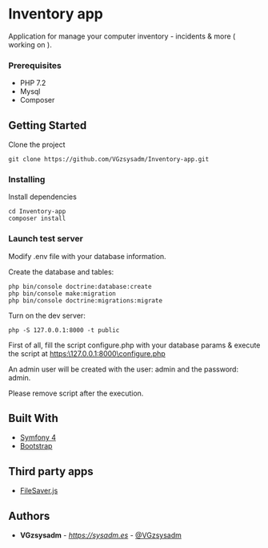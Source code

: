 # Inventory app

Application for manage your computer inventory - incidents & more ( working on ).

### Prerequisites

* PHP 7.2
* Mysql
* Composer

## Getting Started

Clone the project

```
git clone https://github.com/VGzsysadm/Inventory-app.git
```
### Installing

Install dependencies

```
cd Inventory-app
composer install
```
### Launch test server

Modify .env file with your database information.

Create the database and tables:

```
php bin/console doctrine:database:create
php bin/console make:migration
php bin/console doctrine:migrations:migrate
```

Turn on the dev server:

```
php -S 127.0.0.1:8000 -t public
```

First of all, fill the script configure.php with your database params & execute the script at [https:\\127.0.0.1:8000\configure.php](https://github.com/VGzsysadm/Inventory-app/blob/master/public/configure.php)

An admin user will be created with the user: admin and the password: admin.

Please remove script after the execution.

## Built With

* [Symfony 4](https://symfony.com/doc/current/index.html)
* [Bootstrap](https://getbootstrap.com/docs/4.1/getting-started/introduction/)

## Third party apps

* [FileSaver.js](https://github.com/clarketm/FileSaver.js/)

## Authors

* **VGzsysadm** - *https://sysadm.es* - [@VGzsysadm](https://github.com/VGzsysadm)


